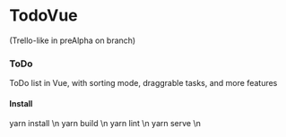 # TodoVue
(Trello-like in preAlpha on branch)

### ToDo
ToDo list in Vue, with sorting mode, draggrable tasks, and more features 

#### Install  
yarn install \n
yarn build \n
yarn lint \n
yarn serve \n

